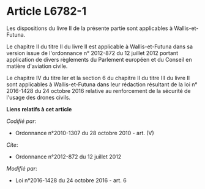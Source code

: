 # Article L6782-1

Les dispositions du livre II de la présente partie sont applicables à Wallis-et-Futuna. 

Le chapitre II du titre II du livre II est applicable à Wallis-et-Futuna dans sa version issue de l'ordonnance n° 2012-872 du
12 juillet 2012 portant application de divers règlements du Parlement européen et du Conseil en matière d'aviation civile.

Le  chapitre IV du titre Ier et la section 6 du chapitre II du titre III du  livre II sont applicables à Wallis-et-Futuna
dans leur rédaction  résultant de la loi n° 2016-1428 du 24 octobre 2016 relative au renforcement de la sécurité de l'usage
des drones civils.

**Liens relatifs à cet article**

_Codifié par_:

  - Ordonnance n°2010-1307 du 28 octobre 2010 - art. (V)

_Cite_:

  - Ordonnance n°2012-872 du 12 juillet 2012

_Modifié par_:

  - Loi n°2016-1428 du 24 octobre 2016 - art. 6
